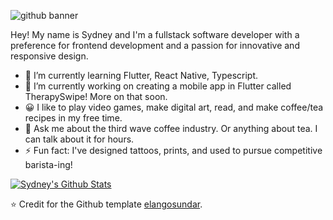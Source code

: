 ![github banner](https://pbs.twimg.com/media/Eq1icFsUYAADLGW?format=jpg&name=4096x4096)


Hey! My name is Sydney and I'm a fullstack software developer with a preference for frontend development and a passion for innovative and responsive design. 

- 🌱 I’m currently learning Flutter, React Native, Typescript.
- 🔭 I’m currently working on creating a mobile app in Flutter called TherapySwipe! More on that soon.
- 😀 I like to play video games, make digital art, read, and make coffee/tea recipes in my free time.
- 💬 Ask me about the third wave coffee industry. Or anything about tea. I can talk about it for hours.
- ⚡ Fun fact: I've designed tattoos, prints, and used to pursue competitive barista-ing!

[![Sydney's Github Stats](https://github-readme-stats.vercel.app/api?username=sydneygold&show_icons=true&theme=dracula)](https://github.com/anuraghazra/github-readme-stats)

⭐️ Credit for the Github template [elangosundar](https://github.com/elangosundar/awesome-README-templates).
